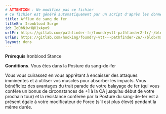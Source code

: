 ```yaml
---
# ATTENTION : Ne modifiez pas ce fichier
# Ce fichier est généré automatiquement par un script d'après les données du module Foundry VTT officiel et de sa traduction
title: Afflux de sang de fer
titleEn: Ironblood Surge
id: IqDbNiwHQH1xApo9
urlFr: https://gitlab.com/pathfinder-fr/foundryvtt-pathfinder2-fr/-/blob/master/data/feats/IqDbNiwHQH1xApo9.htm
urlEn: https://gitlab.com/hooking/foundry-vtt---pathfinder-2e/-/blob/master/packs/data/feats.db/ironblood-surge.json
layout: dons
---
```

**Prérequis** Ironblood Stance

**Conditions.** Vous êtes dans la Posture du sang-de-fer

Vous vous cuirassez en vous apprêtant à encaisser des attaques imminentes et à utiliser vos muscles pour absorber les impacts. Vous bénéficiez des avantages du trait parade de votre balayage de fer (qui vous confère un bonus de circonstances de +1 à la CA jusqu’au début de votre prochain tour) et la résistance conférée par la Posture du sang-de-fer est à présent égale à votre modificateur de Force (s’il est plus élevé) pendant la même durée.
